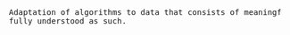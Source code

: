 <pre>
  Adaptation of algorithms to data that consists of meaningful sentences is a new class of problems, that should be
  fully understood as such.
</pre>
